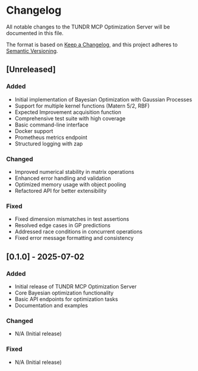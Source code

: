 # Changelog

All notable changes to the TUNDR MCP Optimization Server will be documented in this file.

The format is based on [Keep a Changelog](https://keepachangelog.com/en/1.0.0/),
and this project adheres to [Semantic Versioning](https://semver.org/spec/v2.0.0.html).

## [Unreleased]

### Added
- Initial implementation of Bayesian Optimization with Gaussian Processes
- Support for multiple kernel functions (Matern 5/2, RBF)
- Expected Improvement acquisition function
- Comprehensive test suite with high coverage
- Basic command-line interface
- Docker support
- Prometheus metrics endpoint
- Structured logging with zap

### Changed
- Improved numerical stability in matrix operations
- Enhanced error handling and validation
- Optimized memory usage with object pooling
- Refactored API for better extensibility

### Fixed
- Fixed dimension mismatches in test assertions
- Resolved edge cases in GP predictions
- Addressed race conditions in concurrent operations
- Fixed error message formatting and consistency

## [0.1.0] - 2025-07-02

### Added
- Initial release of TUNDR MCP Optimization Server
- Core Bayesian optimization functionality
- Basic API endpoints for optimization tasks
- Documentation and examples

### Changed
- N/A (Initial release)

### Fixed
- N/A (Initial release)

